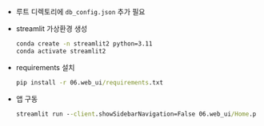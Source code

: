 * 루트 디렉토리에 `db_config.json` 추가 필요

* streamlit 가상환경 생성
    ```cmd
    conda create -n streamlit2 python=3.11
    conda activate streamlit2
    ```

* requirements 설치
    ```cmd
    pip install -r 06.web_ui/requirements.txt
    ```

* 앱 구동
    ```cmd
    streamlit run --client.showSidebarNavigation=False 06.web_ui/Home.py
    ```
